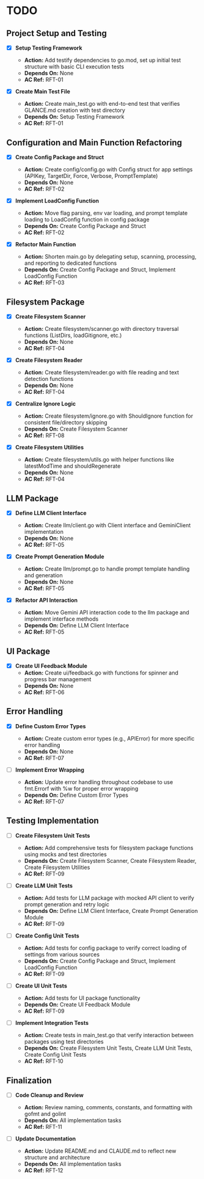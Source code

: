 # TODO

## Project Setup and Testing
- [x] **Setup Testing Framework**
  - **Action:** Add testify dependencies to go.mod, set up initial test structure with basic CLI execution tests
  - **Depends On:** None
  - **AC Ref:** RFT-01

- [x] **Create Main Test File**
  - **Action:** Create main_test.go with end-to-end test that verifies GLANCE.md creation with test directory
  - **Depends On:** Setup Testing Framework
  - **AC Ref:** RFT-01

## Configuration and Main Function Refactoring
- [x] **Create Config Package and Struct**
  - **Action:** Create config/config.go with Config struct for app settings (APIKey, TargetDir, Force, Verbose, PromptTemplate)
  - **Depends On:** None
  - **AC Ref:** RFT-02

- [x] **Implement LoadConfig Function**
  - **Action:** Move flag parsing, env var loading, and prompt template loading to LoadConfig function in config package
  - **Depends On:** Create Config Package and Struct
  - **AC Ref:** RFT-02

- [x] **Refactor Main Function**
  - **Action:** Shorten main.go by delegating setup, scanning, processing, and reporting to dedicated functions
  - **Depends On:** Create Config Package and Struct, Implement LoadConfig Function
  - **AC Ref:** RFT-03

## Filesystem Package
- [x] **Create Filesystem Scanner**
  - **Action:** Create filesystem/scanner.go with directory traversal functions (ListDirs, loadGitignore, etc.)
  - **Depends On:** None
  - **AC Ref:** RFT-04

- [x] **Create Filesystem Reader**
  - **Action:** Create filesystem/reader.go with file reading and text detection functions
  - **Depends On:** None
  - **AC Ref:** RFT-04

- [x] **Centralize Ignore Logic**
  - **Action:** Create filesystem/ignore.go with ShouldIgnore function for consistent file/directory skipping
  - **Depends On:** Create Filesystem Scanner
  - **AC Ref:** RFT-08

- [x] **Create Filesystem Utilities**
  - **Action:** Create filesystem/utils.go with helper functions like latestModTime and shouldRegenerate
  - **Depends On:** None
  - **AC Ref:** RFT-04

## LLM Package
- [x] **Define LLM Client Interface**
  - **Action:** Create llm/client.go with Client interface and GeminiClient implementation
  - **Depends On:** None
  - **AC Ref:** RFT-05

- [x] **Create Prompt Generation Module**
  - **Action:** Create llm/prompt.go to handle prompt template handling and generation
  - **Depends On:** None
  - **AC Ref:** RFT-05

- [x] **Refactor API Interaction**
  - **Action:** Move Gemini API interaction code to the llm package and implement interface methods
  - **Depends On:** Define LLM Client Interface
  - **AC Ref:** RFT-05

## UI Package
- [x] **Create UI Feedback Module**
  - **Action:** Create ui/feedback.go with functions for spinner and progress bar management
  - **Depends On:** None
  - **AC Ref:** RFT-06

## Error Handling
- [x] **Define Custom Error Types**
  - **Action:** Create custom error types (e.g., APIError) for more specific error handling
  - **Depends On:** None
  - **AC Ref:** RFT-07

- [ ] **Implement Error Wrapping**
  - **Action:** Update error handling throughout codebase to use fmt.Errorf with %w for proper error wrapping
  - **Depends On:** Define Custom Error Types
  - **AC Ref:** RFT-07

## Testing Implementation
- [ ] **Create Filesystem Unit Tests**
  - **Action:** Add comprehensive tests for filesystem package functions using mocks and test directories
  - **Depends On:** Create Filesystem Scanner, Create Filesystem Reader, Create Filesystem Utilities
  - **AC Ref:** RFT-09

- [ ] **Create LLM Unit Tests**
  - **Action:** Add tests for LLM package with mocked API client to verify prompt generation and retry logic
  - **Depends On:** Define LLM Client Interface, Create Prompt Generation Module
  - **AC Ref:** RFT-09

- [ ] **Create Config Unit Tests**
  - **Action:** Add tests for config package to verify correct loading of settings from various sources
  - **Depends On:** Create Config Package and Struct, Implement LoadConfig Function
  - **AC Ref:** RFT-09

- [ ] **Create UI Unit Tests**
  - **Action:** Add tests for UI package functionality
  - **Depends On:** Create UI Feedback Module
  - **AC Ref:** RFT-09

- [ ] **Implement Integration Tests**
  - **Action:** Create tests in main_test.go that verify interaction between packages using test directories
  - **Depends On:** Create Filesystem Unit Tests, Create LLM Unit Tests, Create Config Unit Tests
  - **AC Ref:** RFT-10

## Finalization
- [ ] **Code Cleanup and Review**
  - **Action:** Review naming, comments, constants, and formatting with gofmt and golint
  - **Depends On:** All implementation tasks
  - **AC Ref:** RFT-11

- [ ] **Update Documentation**
  - **Action:** Update README.md and CLAUDE.md to reflect new structure and architecture
  - **Depends On:** All implementation tasks
  - **AC Ref:** RFT-12

